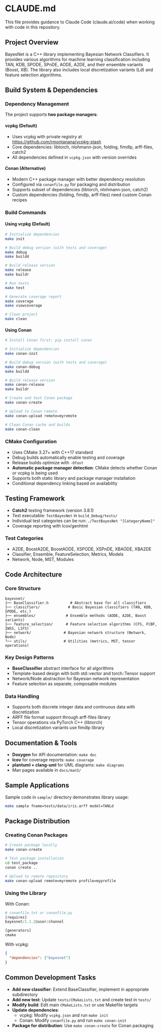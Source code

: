 # CLAUDE.md

This file provides guidance to Claude Code (claude.ai/code) when working with code in this repository.

## Project Overview

BayesNet is a C++ library implementing Bayesian Network Classifiers. It provides various algorithms for machine learning classification including TAN, KDB, SPODE, SPnDE, AODE, A2DE, and their ensemble variants (Boost, XB). The library also includes local discretization variants (Ld) and feature selection algorithms.

## Build System & Dependencies

### Dependency Management

The project supports **two package managers**:

#### vcpkg (Default)

- Uses vcpkg with private registry at <https://github.com/rmontanana/vcpkg-stash>
- Core dependencies: libtorch, nlohmann-json, folding, fimdlp, arff-files, catch2
- All dependencies defined in `vcpkg.json` with version overrides

#### Conan (Alternative)

- Modern C++ package manager with better dependency resolution
- Configured via `conanfile.py` for packaging and distribution
- Supports subset of dependencies (libtorch, nlohmann-json, catch2)
- Custom dependencies (folding, fimdlp, arff-files) need custom Conan recipes

### Build Commands

#### Using vcpkg (Default)

```bash
# Initialize dependencies
make init

# Build debug version (with tests and coverage)
make debug
make buildd

# Build release version  
make release
make buildr

# Run tests
make test

# Generate coverage report
make coverage
make viewcoverage

# Clean project
make clean
```

#### Using Conan

```bash
# Install Conan first: pip install conan

# Initialize dependencies
make conan-init

# Build debug version (with tests and coverage)
make conan-debug
make buildd

# Build release version
make conan-release
make buildr

# Create and test Conan package
make conan-create

# Upload to Conan remote
make conan-upload remote=myremote

# Clean Conan cache and builds
make conan-clean
```

### CMake Configuration

- Uses CMake 3.27+ with C++17 standard
- Debug builds automatically enable testing and coverage
- Release builds optimize with `-Ofast`
- **Automatic package manager detection**: CMake detects whether Conan or vcpkg is being used
- Supports both static library and package manager installation
- Conditional dependency linking based on availability

## Testing Framework

- **Catch2** testing framework (version 3.8.1)
- Test executable: `TestBayesNet` in `build_Debug/tests/`
- Individual test categories can be run: `./TestBayesNet "[CategoryName]"`
- Coverage reporting with lcov/genhtml

### Test Categories

- A2DE, BoostA2DE, BoostAODE, XSPODE, XSPnDE, XBAODE, XBA2DE
- Classifier, Ensemble, FeatureSelection, Metrics, Models
- Network, Node, MST, Modules

## Code Architecture

### Core Structure

```
bayesnet/
├── BaseClassifier.h          # Abstract base for all classifiers
├── classifiers/             # Basic Bayesian classifiers (TAN, KDB, SPODE, etc.)
├── ensembles/              # Ensemble methods (AODE, A2DE, Boost variants)
├── feature_selection/      # Feature selection algorithms (CFS, FCBF, IWSS, L1FS)
├── network/               # Bayesian network structure (Network, Node)
└── utils/                 # Utilities (metrics, MST, tensor operations)
```

### Key Design Patterns

- **BaseClassifier** abstract interface for all algorithms
- Template-based design with both std::vector and torch::Tensor support
- Network/Node abstraction for Bayesian network representation
- Feature selection as separate, composable modules

### Data Handling

- Supports both discrete integer data and continuous data with discretization
- ARFF file format support through arff-files library
- Tensor operations via PyTorch C++ (libtorch)
- Local discretization variants use fimdlp library

## Documentation & Tools

- **Doxygen** for API documentation: `make doc`
- **lcov** for coverage reports: `make coverage`
- **plantuml + clang-uml** for UML diagrams: `make diagrams`
- Man pages available in `docs/man3/`

## Sample Applications

Sample code in `sample/` directory demonstrates library usage:

```bash
make sample fname=tests/data/iris.arff model=TANLd
```

## Package Distribution

### Creating Conan Packages

```bash
# Create package locally
make conan-create

# Test package installation
cd test_package
conan create ..

# Upload to remote repository
make conan-upload remote=myremote profile=myprofile
```

### Using the Library

With Conan:

```python
# conanfile.txt or conanfile.py
[requires]
bayesnet/1.1.2@user/channel

[generators]
cmake
```

With vcpkg:

```json
{
  "dependencies": ["bayesnet"]
}
```

## Common Development Tasks

- **Add new classifier**: Extend BaseClassifier, implement in appropriate subdirectory
- **Add new test**: Update `tests/CMakeLists.txt` and create test in `tests/`
- **Modify build**: Edit main `CMakeLists.txt` or use Makefile targets
- **Update dependencies**:
  - vcpkg: Modify `vcpkg.json` and run `make init`
  - Conan: Modify `conanfile.py` and run `make conan-init`
- **Package for distribution**: Use `make conan-create` for Conan packaging
